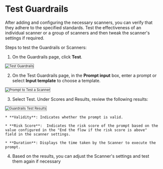 # Test Guardrails

After adding and configuring the necessary scanners, you can verify that they adhere to the specified standards. Test the effectiveness of an individual scanner or a group of scanners and then tweak the scanner's settings if required.

Steps to test the Guardrails or Scanners:

1. On the Guardrails page, click **Test**.  
<img src="../images/test-guardrails.png" alt="Test Guardrails" title="Test Guardrails" style="border: 1px solid gray; zoom:80%;">

2. On the Test Guardrails page, in the **Prompt input** box, enter a prompt or select **Input template** to choose a template.  
<img src="../images/test-guardrails-prompt-input.png" alt="Prompt to Test a Scanner" title="Prompt to Test a Scanner" style="border: 1px solid gray; zoom:80%;">

3. Select Test. Under Scores and Results, review the following results:  
<img src="../images/guardrails-test-results.png" alt="Guardrails Test Results" title="Guardrails Test Results" style="border: 1px solid gray; zoom:80%;"> 

    * **Validity**: Indicates whether the prompt is valid.

    * **Risk Score**:  Indicates the risk score of the prompt based on the value configured in the "End the flow if the risk score is above" field in the scanner settings.

    * **Duration**: Displays the time taken by the Scanner to execute the prompt.

4. Based on the results, you can adjust the Scanner's settings and test them again if necessary

